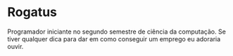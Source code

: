 # Rogatus
Programador iniciante no segundo semestre de ciência da computação. Se tiver qualquer dica para dar em como conseguir um emprego eu adoraria ouvir.
